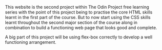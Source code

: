 This website is the second project within The Odin Project free learning series with the point of this project being to practise the core HTML skills learnt in the first part of the course. But to now start using the CSS skills learnt throughout the second major section of the course along in combination to build a functioning web page that looks good and complete.

A big part of this project will be using flex-box correctly to develop a well functioning arrangement. 
